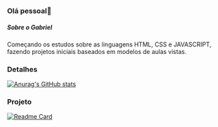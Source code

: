 ### Olá pessoal👋

##### Sobre o Gabriel
Começando os estudos sobre as linguagens HTML, CSS e JAVASCRIPT, fazendo projetos iniciais baseados em modelos de aulas vistas.

### Detalhes

[![Anurag's GitHub stats](https://github.readme-stats.vercel.app/api?username=madzord&show_icons=true&theme=dark)](https://github.com/anuraghazra/githuub-readme-stats)

### Projeto

[![Readme Card](https://github.readme-stats.vercel.app/api/pin/?username=madzord&repo=Tik-Tok-Project&theme=dark)](https://github.com/anuraghazra/github-readme-stats)
